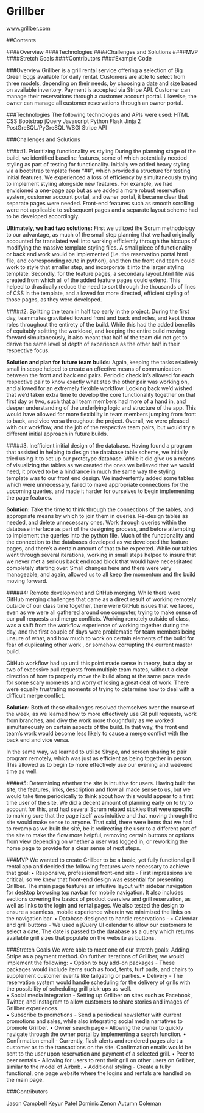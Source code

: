 # Grillber  

www.grillber.com

##Contents

####Overview 
####Technologies
####Challenges and Solutions 
####MVP 
####Stretch Goals
####Contributors 
####Example Code

###Overview 
Grillber is a grill rental service offering a selection of Big Green Eggs available for daily rental.  Customers are able to select from three models, depending on their needs, by choosing a date and size based on available inventory.  Payment is accepted via Stripe API.  Customer can manage their reservations through a customer account portal.  Likewise, the owner can manage all customer reservations through an owner portal.

###Technologies 
The following technologies and APIs were used:
HTML
CSS
Bootstrap
jQuery
Javascript
Python 
Flask
Jinja 2
PostGreSQL/PyGreSQL
WSGI
Stripe API

###Challenges and Solutions
 
#####1. Prioritizing functionality vs styling
During the planning stage of the build, we identified baseline features, some of which potentially needed styling as part of testing for functionality.  Initially we added heavy styling via a bootstrap template from “##”, which provided a structure for testing initial features.  We experienced a loss of efficiency by simultaneously trying to implement styling alongside new features.  For example, we had envisioned a one-page app but as we added a more robust reservation system, customer account portal, and owner portal, it became clear that separate pages were needed.  Front-end features such as smooth scrolling were not applicable to subsequent pages and a separate layout scheme had to be developed accordingly. 
 
**Ultimately, we had two solutions:**  First we utilized the Scrum methodology to our advantage, as much of the small step planning that we had originally accounted for translated well into working efficiently through the hiccups of modifying the massive template styling files.  A small piece of functionality or back end work would be implemented (i.e. the reservation portal html file, and corresponding route in python), and then the front end team could work to style that smaller step, and incorporate it into the larger styling template.  Secondly, for the feature pages, a secondary layout.html file was created from which all of the added feature pages could extend.  This helped to drastically reduce the need to sort through the thousands of lines of CSS in the template, and allowed for more directed, efficient styling of those pages, as they were developed.
 
#####2. Splitting the team in half too early in the project.
During the first day, teammates gravitated toward front and back end roles, and kept those roles throughout the entirety of the build.  While this had the added benefits of equitably splitting the workload, and keeping the entire build moving forward simultaneously, it also meant that half of the team did not get to derive the same level of depth of experience as the other half in their respective focus.  
 
**Solution and plan for future team builds:**  Again, keeping the tasks relatively small in scope helped to create an effective means of communication between the front and back end pairs.  Periodic check in’s allowed for each respective pair to know exactly what step the other pair was working on, and allowed for an extremely flexible workflow.  Looking back we’d wished that we’d taken extra time to develop the core functionality together on that first day or two, such that all team members had more of a hand in, and deeper understanding of the underlying logic and structure of the app.  This would have allowed for more flexibility in team members jumping from front to back, and vice versa throughout the project.  Overall, we were pleased with our workflow, and the job of the respective team pairs, but would try a different initial approach in future builds.
 
#####3.  Inefficient initial design of the database.
Having found a program that assisted in helping to design the database table scheme, we initially tried using it to set up our prototype database.  While it did give us a means of visualizing the tables as we created the ones we believed that we would need, it proved to be a hindrance in much the same way the styling template was to our front end design.  We inadvertently added some tables which were unnecessary, failed to make appropriate connections for the upcoming queries, and made it harder for ourselves to begin implementing the page features.
 
**Solution:**  Take the time to think through the connections of the tables, and appropriate means by which to join them in queries.  Re-design tables as needed, and delete unnecessary ones.  Work through queries within the database interface as part of the designing process, and before attempting to implement the queries into the python file. Much of the functionality and the connection to the databases developed as we developed the feature pages, and there’s a certain amount of that to be expected.  While our tables went through several iterations, working in small steps helped to insure that we never met a serious back end road block that would have necessitated completely starting over.  Small changes here and there were very manageable, and again, allowed us to all keep the momentum and the build moving forward.
 
#####4: Remote development and GitHub merging.
While there were GitHub merging challenges that came as a direct result of working remotely outside of our class time together, there were GitHub issues that we faced, even as we were all gathered around one computer, trying to make sense of our pull requests and merge conflicts.  Working remotely outside of class, was a shift from the workflow experience of working together during the day, and the first couple of days were problematic for team members being unsure of what, and how much to work on certain elements of the build for fear of duplicating other work , or somehow corrupting the current master build. 
 
GitHub workflow had up until this point made sense in theory, but a day or two of excessive pull requests from multiple team mates, without a clear direction of how to properly move the build along at the same pace made for some scary moments and worry of losing a great deal of work.  There were equally frustrating moments of trying to determine how to deal with a difficult merge conflict.
 
**Solution:**  Both of these challenges resolved themselves over the course of the week, as we learned how to more effectively use Git pull requests, work from branches, and divy the work more thoughtfully as we worked simultaneously on certain aspects of the build.  In that way, the front end team’s work would become less likely to cause a merge conflict with the back end and vice versa.
 
In the same way, we learned to utilize Skype, and screen sharing to pair program remotely, which was just as efficient as being together in person.  This allowed us to begin to more effectively use our evening and weekend time as well.
 
#####5:  Determining whether the site is intuitive for users.
Having built the site, the features, links, description and flow all made sense to us, but we would take time periodically to think about how this would appear to a first time user of the site.  We did a decent amount of planning early on to try to account for this, and had several Scrum related stickies that were specific to making sure that the page itself was intuitive and that moving through the site would make sense to anyone.  That said, there were items that we had to revamp as we built the site, be it redirecting the user to a different part of the site to make the flow more helpful, removing certain buttons or options from view depending on whether a user was logged in,  or reworking the home page to provide for a clear sense of next steps.
 
 


###MVP
We wanted to create Grillber to be a basic, yet fully functional grill rental app and decided the following features were necessary to achieve that goal:
	•	Responsive, professional front-end site - First impressions are critical, so we knew that front-end design was essential for presenting Grillber.  The main page features an intuitive layout with sidebar navigation for desktop browsing top navbar for mobile navigation.  It also includes sections covering the basics of product overview and grill reservation, as well as links to the login and rental pages.  We also tested the design to ensure a seamless, mobile experience wherein we minimized the links on the navigation bar.
	•	Database designed to handle reservations - 
	•	Calendar and grill buttons - We used a jQuery UI calendar to allow our customers to select a date.  The date is passed to the database as a query which returns available grill sizes that populate on the website as buttons.  


###Stretch Goals 
We were able to meet one of our stretch goals: Adding Stripe as a payment method.  On further iterations of Grillber, we would implement the following:
	•	Option to buy add-on packages - These packages would include items such as food, tents, turf pads, and chairs to supplement customer events like tailgating or parties. 
	•	Delivery - The reservation system would handle scheduling for the delivery of grills with the possibility of scheduling grill pick-ups as well.  
	•	Social media integration - Setting up Grillber on sites such as Facebook, Twitter, and Instagram to allow customers to share stories and images of Grillber experiences.  
	•	Subscribe to promotions - Send a periodical newsletter with current promotions and sales, while also integrating social media narratives to promote Grillber.
	•	Owner search page - Allowing the owner to quickly navigate through the owner portal by implementing a search function.
	•	Confirmation email - Currently, flash alerts and rendered pages alert a customer as to the transactions on the site.  Confirmation emails would be sent to the user upon reservation and payment of a selected grill.
	•	Peer to peer rentals - Allowing for users to rent their grill on other users on Grillber, similar to the model of Airbnb.
	•	Additional styling - Create a fully functional, one page website where the logins and rentals are handled on the main page.


###Contributors 

Jason Campbell
Keyur Patel 
Dominic Zenon 
Autumn Coleman
